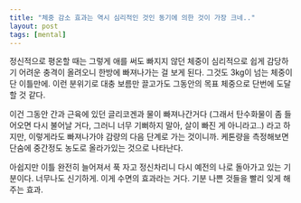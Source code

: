 ```yaml
---
title: "체중 감소 효과는 역시 심리적인 것인 동기에 의한 것이 가장 크네.."
layout: post
tags: [mental]
---
```


정신적으로 평온할 때는 그렇게 애를 써도 빠지지 않던 체중이 심리적으로 쉽게 감당하기 어려운 충격이 올려오니 한방에 빠져나가는 걸 보게 된다. 그것도 3kg이 넘는 체중이 단 이틀만에. 이런 분위기로 대충 보름만 끌고가도 그동안의 목표 체중으로 단번에 도달할 것 같다.

이건 그동안 간과 근육에 있던 글리코겐과 물이 빠져나간거다 (그래서 탄수화물이 좀 들어오면 다시 불어날 거다, 그러니 너무 기뻐하지 말아, 살이 빠진 게 아니라고..) 라고 하지만, 이렇게라도 빠져나가야 감량의 다음 단계로 가는 것이니까. 케톤량을 측정해보면 단숨에 중간정도 농도로 올라가있는 것으로 나타난다. 

아쉽지만 이틀 완전히 늘어져서 푹 자고 정신차리니 다시 예전의 나로 돌아가고 있는 기분이다. 너무나도 신기하게. 이게 수면의 효과라는 거다. 기분 나쁜 것들을 빨리 잊게 해주는 효과.

